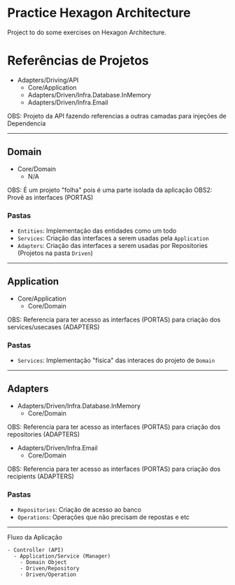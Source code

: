 # Practice Hexagon Architecture
Project to do some exercises on Hexagon Architecture.

# Referências de Projetos

- Adapters/Driving/API
  - Core/Application
  - Adapters/Driven/Infra.Database.InMemory
  - Adapters/Driven/Infra.Email

OBS: Projeto da API fazendo referencias a outras camadas para injeções de Dependencia

-----
## Domain

- Core/Domain
  - N/A

OBS: É um projeto "folha" pois é uma parte isolada da aplicação
OBS2: Provê as interfaces (PORTAS)

### Pastas
- `Entities`: Implementação das entidades como um todo
- `Services`: Criação das interfaces a serem usadas pela `Application`
- `Adapters`: Criação das interfaces a serem usadas por Repositories (Projetos na pasta `Driven`)

-----
## Application

- Core/Application
  - Core/Domain

OBS: Referencia para ter acesso as interfaces (PORTAS) para criação dos services/usecases (ADAPTERS)

### Pastas
- `Services`: Implementação "fisica" das interaces do projeto de `Domain`

-----

## Adapters

- Adapters/Driven/Infra.Database.InMemory
  - Core/Domain

OBS: Referencia para ter acesso as interfaces (PORTAS) para criação dos repositories (ADAPTERS)

- Adapters/Driven/Infra.Email
  - Core/Domain

OBS: Referencia para ter acesso as interfaces (PORTAS) para criação dos recipients (ADAPTERS)

### Pastas
- `Repositories`: Criação de acesso ao banco
- `Operations`: Operações que não precisam de repostas e etc


-----

Fluxo da Aplicação

```
- Controller (API)
  - Application/Service (Manager)
    - Domain Object
    - Driven/Repository
    - Driven/Operation
```